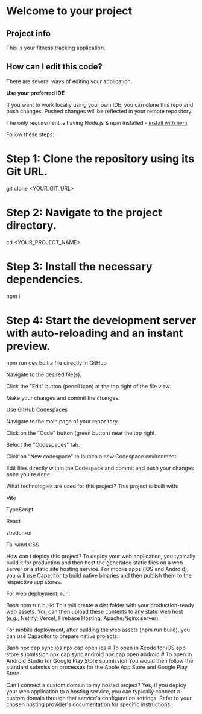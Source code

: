# Welcome to your project

## Project info

This is your fitness tracking application.

## How can I edit this code?

There are several ways of editing your application.

**Use your preferred IDE**

If you want to work locally using your own IDE, you can clone this repo and push changes. Pushed changes will be reflected in your remote repository.

The only requirement is having Node.js & npm installed - [install with nvm](https://github.com/nvm-sh/nvm#installing-and-updating)

Follow these steps:


# Step 1: Clone the repository using its Git URL.
git clone <YOUR_GIT_URL>

# Step 2: Navigate to the project directory.
cd <YOUR_PROJECT_NAME>

# Step 3: Install the necessary dependencies.
npm i

# Step 4: Start the development server with auto-reloading and an instant preview.
npm run dev
Edit a file directly in GitHub

Navigate to the desired file(s).

Click the "Edit" button (pencil icon) at the top right of the file view.

Make your changes and commit the changes.

Use GitHub Codespaces

Navigate to the main page of your repository.

Click on the "Code" button (green button) near the top right.

Select the "Codespaces" tab.

Click on "New codespace" to launch a new Codespace environment.

Edit files directly within the Codespace and commit and push your changes once you're done.

What technologies are used for this project?
This project is built with:

Vite

TypeScript

React

shadcn-ui

Tailwind CSS

How can I deploy this project?
To deploy your web application, you typically build it for production and then host the generated static files on a web server or a static site hosting service. For mobile apps (iOS and Android), you will use Capacitor to build native binaries and then publish them to the respective app stores.

For web deployment, run:

Bash
npm run build
This will create a dist folder with your production-ready web assets. You can then upload these contents to any static web host (e.g., Netlify, Vercel, Firebase Hosting, Apache/Nginx server).

For mobile deployment, after building the web assets (npm run build), you can use Capacitor to prepare native projects:

Bash
npx cap sync ios
npx cap open ios # To open in Xcode for iOS app store submission
npx cap sync android
npx cap open android # To open in Android Studio for Google Play Store submission
You would then follow the standard submission processes for the Apple App Store and Google Play Store.

Can I connect a custom domain to my hosted project?
Yes, if you deploy your web application to a hosting service, you can typically connect a custom domain through that service's configuration settings. Refer to your chosen hosting provider's documentation for specific instructions.
